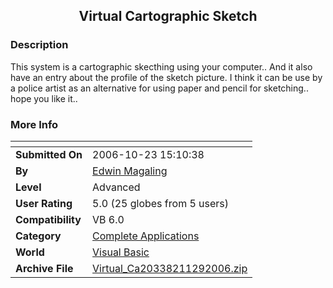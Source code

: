 ﻿<div align="center">

## Virtual Cartographic Sketch


</div>

### Description

This system is a cartographic skecthing using your computer.. And it also have an entry about the profile of the sketch picture. I think it can be use by a police artist as an alternative for using paper and pencil for sketching.. hope you like it..
 
### More Info
 


<span>             |<span>
---                |---
**Submitted On**   |2006-10-23 15:10:38
**By**             |[Edwin Magaling](https://github.com/Planet-Source-Code/PSCIndex/blob/master/ByAuthor/edwin-magaling.md)
**Level**          |Advanced
**User Rating**    |5.0 (25 globes from 5 users)
**Compatibility**  |VB 6\.0
**Category**       |[Complete Applications](https://github.com/Planet-Source-Code/PSCIndex/blob/master/ByCategory/complete-applications__1-27.md)
**World**          |[Visual Basic](https://github.com/Planet-Source-Code/PSCIndex/blob/master/ByWorld/visual-basic.md)
**Archive File**   |[Virtual\_Ca20338211292006\.zip](https://github.com/Planet-Source-Code/edwin-magaling-virtual-cartographic-sketch__1-67228/archive/master.zip)








